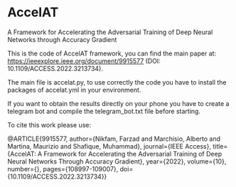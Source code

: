 # AccelAT
A Framework for Accelerating the Adversarial Training of Deep Neural Networks through Accuracy Gradient

This is the code of AccelAT framework, you can find the main paper at: https://ieeexplore.ieee.org/document/9915577 (DOI: 10.1109/ACCESS.2022.3213734).

The main file is accelat.py, to use correctly the code you have to install the packages of accelat.yml in your environment.

If you want to obtain the results directly on your phone you have to create a telegram bot and compile the telegram_bot.txt file before starting.

To cite this work please use:

@ARTICLE{9915577,
  author={Nikfam, Farzad and Marchisio, Alberto and Martina, Maurizio and Shafique, Muhammad},
  journal={IEEE Access}, 
  title={AccelAT: A Framework for Accelerating the Adversarial Training of Deep Neural Networks Through Accuracy Gradient}, 
  year={2022},
  volume={10},
  number={},
  pages={108997-109007},
  doi={10.1109/ACCESS.2022.3213734}}

